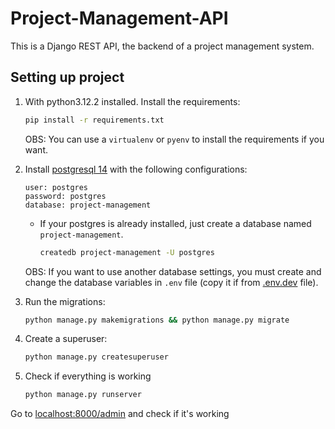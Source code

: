 # Project-Management-API
This is a Django REST API, the backend of a project management system.

## Setting up project
1. With python3.12.2 installed. Install the requirements:
    ```bash
    pip install -r requirements.txt
    ```
    OBS: You can use a `virtualenv` or `pyenv` to install the requirements if you want.

2. Install [postgresql 14](https://www.digitalocean.com/community/tutorials/how-to-install-postgresql-on-ubuntu-20-04-quickstart-pt) with the following configurations:
    ```
    user: postgres
    password: postgres
    database: project-management
    ```
    - If your postgres is already installed, just create a database named `project-management`.
        ```bash
        createdb project-management -U postgres
        ```
    OBS: If you want to use another database settings, you must create and change the database variables in `.env` file (copy it if from [.env.dev](./.env.dev) file).


3. Run the migrations:
    ```bash
    python manage.py makemigrations && python manage.py migrate
    ```

4. Create a superuser:
    ```bash
    python manage.py createsuperuser
    ```

5. Check if everything is working
    ```bash
    python manage.py runserver
    ```
Go to [localhost:8000/admin]() and check if it's working